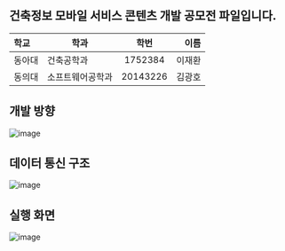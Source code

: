 ## 건축정보 모바일 서비스 콘텐츠 개발 공모전 파일입니다.

| 학교 | 학과 | 학번 | 이름 |
| :- | - | :-: | -: |
| 동아대 | 건축공학과 | 1752384 | 이재환 |
| 동의대 | 소프트웨어공학과 | 20143226 | 김광호 |

  
  
## 개발 방향
![image](https://user-images.githubusercontent.com/48707324/99660506-cd768880-2aa5-11eb-818d-e2ca573e36ba.png)

  
  
## 데이터 통신 구조
![image](https://user-images.githubusercontent.com/48707324/99661323-05320000-2aa7-11eb-82d3-21758e9d63cb.png)

  
  
## 실행 화면
![image](https://user-images.githubusercontent.com/48707324/99661668-85586580-2aa7-11eb-9084-6ab744d78233.png)
